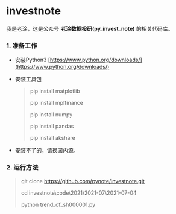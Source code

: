 # investnote
我是老涂，这是公众号 **老涂数据投研(py_invest_note)** 的相关代码库。
### 1. 准备工作
- 安装Python3
[https://www.python.org/downloads/](https://www.python.org/downloads/)
- 安装工具包
  >pip install matplotlib
  >
  >pip install mplfinance
  >
  >pip install numpy
  >
  >pip install pandas
  >
  >pip install akshare
  
- 安装不了的，请换国内源。
### 2. 运行方法
> git clone https://github.com/pynote/investnote.git
> 
> cd investnote\code\2021\2021-07\2021-07-04
> 
> python trend_of_sh000001.py